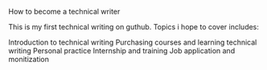 How to become a technical writer 

This is my first technical writing on guthub. Topics i hope to cover includes:

Introduction to technical writing 
Purchasing courses and learning technical writing 
Personal practice 
Internship and training 
Job application and monitization







